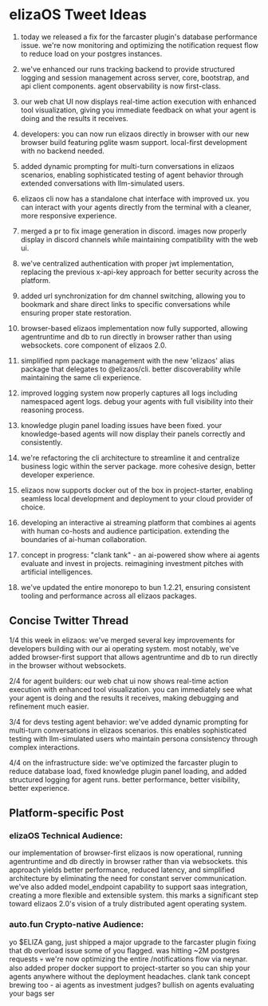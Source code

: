 # elizaOS Tweet Ideas

1. today we released a fix for the farcaster plugin's database performance issue. we're now monitoring and optimizing the notification request flow to reduce load on your postgres instances.

2. we've enhanced our runs tracking backend to provide structured logging and session management across server, core, bootstrap, and api client components. agent observability is now first-class.

3. our web chat UI now displays real-time action execution with enhanced tool visualization, giving you immediate feedback on what your agent is doing and the results it receives.

4. developers: you can now run elizaos directly in browser with our new browser build featuring pglite wasm support. local-first development with no backend needed.

5. added dynamic prompting for multi-turn conversations in elizaos scenarios, enabling sophisticated testing of agent behavior through extended conversations with llm-simulated users.

6. elizaos cli now has a standalone chat interface with improved ux. you can interact with your agents directly from the terminal with a cleaner, more responsive experience.

7. merged a pr to fix image generation in discord. images now properly display in discord channels while maintaining compatibility with the web ui.

8. we've centralized authentication with proper jwt implementation, replacing the previous x-api-key approach for better security across the platform.

9. added url synchronization for dm channel switching, allowing you to bookmark and share direct links to specific conversations while ensuring proper state restoration.

10. browser-based elizaos implementation now fully supported, allowing agentruntime and db to run directly in browser rather than using websockets. core component of elizaos 2.0.

11. simplified npm package management with the new 'elizaos' alias package that delegates to @elizaos/cli. better discoverability while maintaining the same cli experience.

12. improved logging system now properly captures all logs including namespaced agent logs. debug your agents with full visibility into their reasoning process.

13. knowledge plugin panel loading issues have been fixed. your knowledge-based agents will now display their panels correctly and consistently.

14. we're refactoring the cli architecture to streamline it and centralize business logic within the server package. more cohesive design, better developer experience.

15. elizaos now supports docker out of the box in project-starter, enabling seamless local development and deployment to your cloud provider of choice.

16. developing an interactive ai streaming platform that combines ai agents with human co-hosts and audience participation. extending the boundaries of ai-human collaboration.

17. concept in progress: "clank tank" - an ai-powered show where ai agents evaluate and invest in projects. reimagining investment pitches with artificial intelligences.

18. we've updated the entire monorepo to bun 1.2.21, ensuring consistent tooling and performance across all elizaos packages.

## Concise Twitter Thread

1/4 this week in elizaos: we've merged several key improvements for developers building with our ai operating system. most notably, we've added browser-first support that allows agentruntime and db to run directly in the browser without websockets.

2/4 for agent builders: our web chat ui now shows real-time action execution with enhanced tool visualization. you can immediately see what your agent is doing and the results it receives, making debugging and refinement much easier.

3/4 for devs testing agent behavior: we've added dynamic prompting for multi-turn conversations in elizaos scenarios. this enables sophisticated testing with llm-simulated users who maintain persona consistency through complex interactions.

4/4 on the infrastructure side: we've optimized the farcaster plugin to reduce database load, fixed knowledge plugin panel loading, and added structured logging for agent runs. better performance, better visibility, better experience.

## Platform-specific Post

### elizaOS Technical Audience:
our implementation of browser-first elizaos is now operational, running agentruntime and db directly in browser rather than via websockets. this approach yields better performance, reduced latency, and simplified architecture by eliminating the need for constant server communication. we've also added model_endpoint capability to support saas integration, creating a more flexible and extensible system. this marks a significant step toward elizaos 2.0's vision of a truly distributed agent operating system.

### auto.fun Crypto-native Audience:
yo $ELIZA gang, just shipped a major upgrade to the farcaster plugin fixing that db overload issue some of you flagged. was hitting ~2M postgres requests 💀 we're now optimizing the entire /notifications flow via neynar. also added proper docker support to project-starter so you can ship your agents anywhere without the deployment headaches. clank tank concept brewing too - ai agents as investment judges? bullish on agents evaluating your bags ser